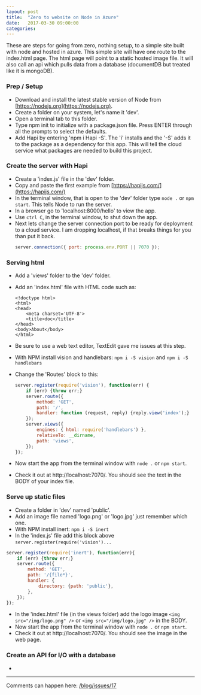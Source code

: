 ```yaml
---
layout: post
title:  "Zero to website on Node in Azure"
date:   2017-03-30 09:00:00
categories:
---
```


These are steps for going from zero, nothing setup, to a simple site built with node and hosted in azure. This simple site will have one route to the index.html page. The html page will point to a static hosted image file. It will also call an api which pulls data from a database (documentDB but treated like it is mongoDB).

### Prep / Setup

- Download and install the latest stable version of Node from [https://nodejs.org](https://nodejs.org).
- Create a folder on your system, let's name it 'dev'.
- Open a terminal tab to this folder.
- Type npm init to initialize with a package.json file. Press ENTER through all the prompts to select the defaults.
- Add Hapi by entering 'npm i Hapi -S'. The 'i' installs and the '-S' adds it to the package as a dependency for this app. This will tell the cloud service what packages are needed to build this project.

### Create the server with Hapi

- Create a 'index.js' file in the 'dev' folder.
- Copy and paste the first example from [https://hapijs.com/](https://hapijs.com/)
- In the terminal window, that is open to the 'dev' folder type `node .` or `npm start`. This tells Node to run the server.
- In a browser go to 'localhost:8000/hello' to view the app.
- Use `ctrl C`, in the terminal window, to shut down the app.
- Next lets change the server connection port to be ready for deployment to a cloud service. I am dropping localhost, if that breaks things for you than put it back.
  ```javascript
  server.connection({ port: process.env.PORT || 7070 });
  ```

### Serving html

- Add a 'views' folder to the 'dev' folder.
- Add an 'index.html' file with HTML code such as:
  ```
  <!doctype html>
  <html>
  <head>
      <meta charset='UTF-8'>
      <title>doc</title>
  </head>
  <body>About</body>
  </html>
  ```

- Be sure to use a web text editor, TextEdit gave me issues at this step.
- With NPM install vision and handlebars:
  `npm i -S vision` and `npm i -S handlebars`
- Change the 'Routes' block to this:
  ```javascript
  server.register(require('vision'), function(err) {
      if (err) {throw err;}
      server.route({
          method: 'GET',
          path: '/',
          handler: function (request, reply) {reply.view('index');}
      });
      server.views({
          engines: { html: require('handlebars') },
          relativeTo: __dirname,
          path: 'views',
      });
  });
  ```

- Now start the app from the terminal window with `node .` or `npm start`.
- Check it out at http://localhost:7070/. You should see the text in the BODY of your index file.

### Serve up static files

- Create a folder in 'dev' named 'public'.
- Add an image file named 'logo.png' or 'logo.jpg' just remember which one.
- With NPM install inert:
  `npm i -S inert`
- In the 'index.js' file add this block above `server.register(require('vision')...`
```javascript
server.register(require('inert'), function(err){
    if (err) {throw err;}
    server.route({
        method: 'GET',
        path: '/{file*}',
        handler: {
            directory: {path: 'public'},
        },
    });
});
```

- In the 'index.html' file (in the views folder) add the logo image `<img src="/img/logo.png" />` or  `<img src="/img/logo.jpg" />` in the BODY.
- Now start the app from the terminal window with `node .` or `npm start`.
- Check it out at http://localhost:7070/. You should see the image in the web page.

### Create an API for I/O with a database

-

---

Comments can happen here: [/blog/issues/17](https://github.com/getsetbro/blog/issues/17)
